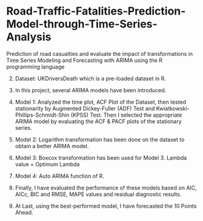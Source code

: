 # Road-Traffic-Fatalities-Prediction-Model-through-Time-Series-Analysis
Prediction of road casualties and evaluate the impact of transformations in Time Series Modeling and Forecasting with ARIMA using the R programming language

2. Dataset: UKDriversDeath which is a pre-loaded dataset in R.

3. In this project, several ARIMA models have been introduced. 

4. Model 1: Analyzed the time plot, ACF Plot of the Dataset, then tested stationarity by Augmented Dickey-Fuller (ADF) Test and Kwiatkowski-Phillips-Schmidt-Shin
   (KPSS) Test. Then I selected the appropriate ARIMA model by evaluating the ACF & PACF plots of the stationary series.

5. Model 2: Logarithm transformation has been done on the dataset to obtain a better ARIMA model.
   
6. Model 3: Boxcox transformation has been used for Model 3. Lambda value = Optimum Lambda

7. Model 4: Auto ARIMA function of R.

8. Finally, I have evaluated the performance of these models based on AIC, AICc, BIC and RMSE, MAPE values and residual diagnostic results.

9. At Last, using the best-performed model, I have forecasted the 10 Points Ahead.
